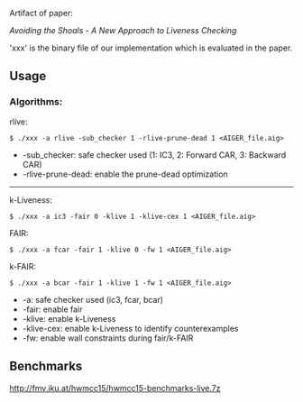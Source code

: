 Artifact of paper:

  *Avoiding the Shoals - A New Approach to Liveness Checking*

'xxx' is the binary file of our implementation which is evaluated in the paper.

## Usage

### Algorithms:

rlive:
```
$ ./xxx -a rlive -sub_checker 1 -rlive-prune-dead 1 <AIGER_file.aig>
```
- -sub_checker: safe checker used (1: IC3, 2: Forward CAR, 3: Backward CAR)
- -rlive-prune-dead: enable the prune-dead optimization
---

k-Liveness:
```
$ ./xxx -a ic3 -fair 0 -klive 1 -klive-cex 1 <AIGER_file.aig> 
```
FAIR:
```
$ ./xxx -a fcar -fair 1 -klive 0 -fw 1 <AIGER_file.aig>
```
k-FAIR:
```
$ ./xxx -a bcar -fair 1 -klive 1 -fw 1 <AIGER_file.aig>
```
- -a: safe checker used (ic3, fcar, bcar)
- -fair: enable fair
- -klive: enable k-Liveness
- -klive-cex: enable k-Liveness to identify counterexamples
- -fw: enable wall constraints during fair/k-FAIR

## Benchmarks
http://fmv.jku.at/hwmcc15/hwmcc15-benchmarks-live.7z